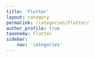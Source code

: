 ```yaml
---
title: 'Flutter'
layout: category
permalink: /categories/Flutter/
author_profile: true
taxonomy: Flutter
sidebar:
    nav: 'categories'
---
```

